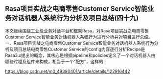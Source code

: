 ## Rasa项目实战之电商零售Customer Service智能业务对话机器人系统行为分析及项目总结(四十九)
本文继续围绕工业级业务对话平台和框架Rasa，对Rasa项目实战之电商零售Customer Service智能业务对话机器人系统行为进行分析并对项目进行总结。一、Rasa项目实战之电商零售Customer Service智能业务对话机器人系统行为分析及项目总结电商零售Customer Service的config内容逐行分析Recipe是Rasa3.x提出的概念，其核心是根据pipeline和policies定义了一个对话机器人由哪些过程及组件来构成，相当于一个“配方”，这样的

https://blog.csdn.net/m0_49380401/article/details/122916442
